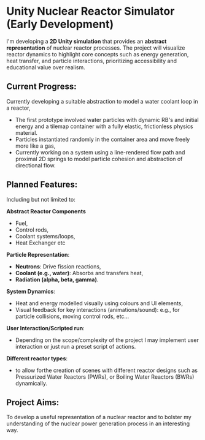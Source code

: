 # Unity Nuclear Reactor Simulator (Early Development)

I'm developing a **2D Unity simulation** that provides an **abstract representation** of nuclear reactor processes. The project will visualize reactor dynamics to highlight core concepts such as energy generation, heat transfer, and particle interactions, prioritizing accessibility and educational value over realism.
## Current Progress:
Currently developing a suitable abstraction to model a water coolant loop in a reactor, 
- The first prototype involved water particles with dynamic RB's and initial energy and a tilemap container with a fully elastic, frictionless physics material.
- Particles instantiated randomly in the container area and move freely more like a gas,
- Currently working on a system using a line-rendered flow path and proximal 2D springs to model particle cohesion and abstraction of directional flow.

## Planned Features:
Including but not limited to:  

**Abstract Reactor Components**
- Fuel,
- Control rods,
- Coolant systems/loops,
- Heat Exchanger etc

**Particle Representation**:
- **Neutrons**: Drive fission reactions,
- **Coolant (e.g., water)**: Absorbs and transfers heat,
- **Radiation (alpha, beta, gamma)**.

**System Dynamics**:
- Heat and energy modelled visually using colours and UI elements,
- Visual feedback for key interactions (animations/sound): e.g., for particle collisions, moving control rods, etc...

**User Interaction/Scripted run**:
- Depending on the scope/complexity of the project I may implement user interaction or just run a preset script of actions.

**Different reactor types**:
- to allow forthe  creation of scenes with different reactor designs such as Pressurized Water Reactors (PWRs), or Boiling Water Reactors (BWRs) dynamically.

## Project Aims:
To develop a useful representation of a nuclear reactor and to bolster my understanding of the nuclear power generation process in an interesting way.



